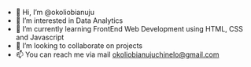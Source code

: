- 👋 Hi, I’m @okoliobianuju
- 👀 I’m interested in Data Analytics
- 🌱 I’m currently learning FrontEnd Web Development using HTML, CSS and Javascript
- 💞️ I’m looking to collaborate on projects
- 📫 You can reach me via mail okoliobianujuchinelo@gmail.com

<!---
okoliobianuju/okoliobianuju is a ✨ special ✨ repository because its `README.md` (this file) appears on your GitHub profile.
You can click the Preview link to take a look at your changes.
--->
